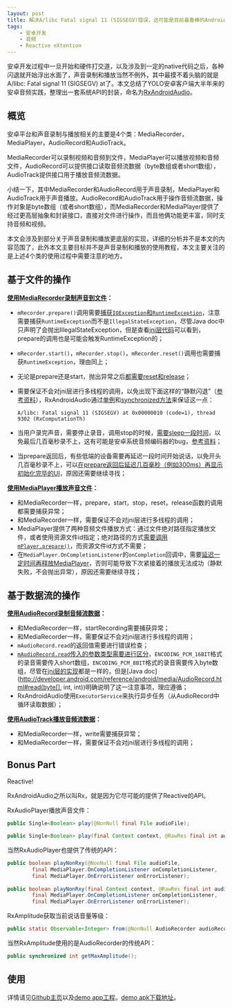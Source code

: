 ```yaml
---
layout: post
title: 解决A/libc Fatal signal 11 (SIGSEGV)错误，这可能是目前最鲁棒的Android声音录制和播放封装库了
tags:
    - 安卓开发
    - 音频
    - Reactive eXtention
---
```


安卓开发过程中一旦开始和硬件打交道，以及涉及到一定的native代码之后，各种闪退就开始浮出水面了，声音录制和播放当然不例外，其中最摸不着头脑的就是A/libc: Fatal signal 11 (SIGSEGV) at了。本文总结了YOLO安卓客户端大半年来的安卓音频实践，整理出一套系统API的封装，命名为[RxAndroidAudio](https://github.com/Piasy/RxAndroidAudio)。

## 概览
安卓平台和声音录制与播放相关的主要是4个类：MediaRecorder，MediaPlayer，AudioRecord和AudioTrack。

MediaRecorder可以录制视频和音频到文件，MediaPlayer可以播放视频和音频文件，AudioRecord可以提供接口读取音频流数据（byte数组或者short数组），AudioTrack提供接口用于播放音频流数据。

小结一下，其中MediaRecorder和AudioRecord用于声音录制，MediaPlayer和AudioTrack用于声音播放。AudioRecord和AudioTrack用于操作音频流数据，操作对象是byte数组（或者short数组），而MediaRecorder和MediaPlayer提供了经过更高层抽象和封装接口，直接对文件进行操作，而且他俩功能更丰富，同时支持音频和视频。

本文会涉及到部分关于声音录制和播放更底层的实现，详细的分析并不是本文的内容范围了，此外本文主要目标并不是声音录制和播放的使用教程，本文主要关注的是上述4个类的使用过程中需要注意的地方。

## 基于文件的操作

**[使用MediaRecorder录制声音到文件](https://github.com/Piasy/RxAndroidAudio/blob/master/rxandroidaudio%2Fsrc%2Fmain%2Fjava%2Fcom%2Fgithub%2Fpiasy%2Frxandroidaudio%2FAudioRecorder.java)：**

+  `mRecorder.prepare()`调用需要[捕获`IOException`和`RuntimeException`](https://github.com/Piasy/RxAndroidAudio/blob/f9c840e3aaf0a4512aee433d250c570cb441e4d8/rxandroidaudio%2Fsrc%2Fmain%2Fjava%2Fcom%2Fgithub%2Fpiasy%2Frxandroidaudio%2FAudioRecorder.java#L131)，注意需要捕获`RuntimeException`而不是`IllegalStateException`，尽管Java doc中只声明了会抛出IllegalStateException，但是查看[jni层代码](http://androidxref.com/6.0.1_r10/xref/frameworks/base/media/jni/android_media_MediaRecorder.cpp#330)可以看到，prepare的调用也是可能会触发RuntimeException的；
+  `mRecorder.start()`，`mRecorder.stop()`，`mRecorder.reset()`调用也需要捕获`RuntimeException`，理由同上；
+  无论是prepare还是start，抛出异常之后[都需要reset和release](https://github.com/Piasy/RxAndroidAudio/blob/f9c840e3aaf0a4512aee433d250c570cb441e4d8/rxandroidaudio%2Fsrc%2Fmain%2Fjava%2Fcom%2Fgithub%2Fpiasy%2Frxandroidaudio%2FAudioRecorder.java#L145)；
+  需要保证不会对jni层进行多线程的调用，以免出现下面这样的“静默闪退”（[参考资料](http://stackoverflow.com/questions/14023291/fatal-signal-11-sigsegv-at-0x00000000-code-1-phonegap)），RxAndroidAudio通过[单例](https://github.com/Piasy/RxAndroidAudio/blob/f9c840e3aaf0a4512aee433d250c570cb441e4d8/rxandroidaudio%2Fsrc%2Fmain%2Fjava%2Fcom%2Fgithub%2Fpiasy%2Frxandroidaudio%2FAudioRecorder.java#L61)和[synchronized方法](https://github.com/Piasy/RxAndroidAudio/blob/f9c840e3aaf0a4512aee433d250c570cb441e4d8/rxandroidaudio%2Fsrc%2Fmain%2Fjava%2Fcom%2Fgithub%2Fpiasy%2Frxandroidaudio%2FAudioRecorder.java#L116)来保证这一点：

    ~~~
    A/libc: Fatal signal 11 (SIGSEGV) at 0x00000010 (code=1), thread 9302 (RxComputationTh)
    ~~~

+  当用户录完声音，需要停止录音，调用stop的时候，[需要sleep一段时间](https://github.com/Piasy/RxAndroidAudio/blob/f9c840e3aaf0a4512aee433d250c570cb441e4d8/rxandroidaudio%2Fsrc%2Fmain%2Fjava%2Fcom%2Fgithub%2Fpiasy%2Frxandroidaudio%2FAudioRecorder.java#L239)，以免最后几百毫秒录不上，这有可能是安卓系统音频编码器的bug，[参考资料](http://stackoverflow.com/a/24092524/3077508)；
+  当prepare返回后，有些低端的设备需要再延迟一段时间开始说话，以免开头几百毫秒录不上，可以[在prepare返回后延迟几百毫秒（例如300ms）再显示初始化完毕的UI](https://github.com/Piasy/RxAndroidAudio/blob/f9c840e3aaf0a4512aee433d250c570cb441e4d8/app%2Fsrc%2Fmain%2Fjava%2Fcom%2Fgithub%2Fpiasy%2Frxandroidaudio%2Fexample%2FFileActivity.java#L210)，原因还需要继续寻找；

**[使用MediaPlayer播放声音文件](https://github.com/Piasy/RxAndroidAudio/blob/master/rxandroidaudio%2Fsrc%2Fmain%2Fjava%2Fcom%2Fgithub%2Fpiasy%2Frxandroidaudio%2FRxAudioPlayer.java)：**

+  和MediaRecorder一样，prepare，start，stop，reset，release函数的调用都需要捕获异常；
+  和MediaRecorder一样，需要保证不会对jni层进行多线程的调用；
+  MediaPlayer提供了两种音频文件播放方式：通过文件绝对路径指定播放文件，或者使用资源文件id指定；绝对路径的方式[需要调用`mPlayer.prepare()`](https://github.com/Piasy/RxAndroidAudio/blob/f9c840e3aaf0a4512aee433d250c570cb441e4d8/rxandroidaudio%2Fsrc%2Fmain%2Fjava%2Fcom%2Fgithub%2Fpiasy%2Frxandroidaudio%2FRxAudioPlayer.java#L167)，而资源文件id方式不需要；
+  在`MediaPlayer.OnCompletionListener`的`onCompletion`回调中，需要[延迟一定时间再释放MediaPlayer](https://github.com/Piasy/RxAndroidAudio/blob/f9c840e3aaf0a4512aee433d250c570cb441e4d8/rxandroidaudio%2Fsrc%2Fmain%2Fjava%2Fcom%2Fgithub%2Fpiasy%2Frxandroidaudio%2FRxAudioPlayer.java#L199)，否则可能导致下次紧接着的播放无法成功（静默失败，不会抛出异常），原因还需要继续寻找；

## 基于数据流的操作

**[使用AudioRecord录制音频流数据](https://github.com/Piasy/RxAndroidAudio/blob/master/rxandroidaudio%2Fsrc%2Fmain%2Fjava%2Fcom%2Fgithub%2Fpiasy%2Frxandroidaudio%2FStreamAudioRecorder.java)：**

+  和MediaRecorder一样，startRecording需要捕获异常；
+  和MediaRecorder一样，需要保证不会对jni层进行多线程的调用；
+  `mAudioRecord.read`的返回值需要进行错误检查；
+  [`mAudioRecord.read`传入的参数类型需要进行区分](https://github.com/Piasy/RxAndroidAudio/blob/f9c840e3aaf0a4512aee433d250c570cb441e4d8/rxandroidaudio%2Fsrc%2Fmain%2Fjava%2Fcom%2Fgithub%2Fpiasy%2Frxandroidaudio%2FStreamAudioRecorder.java#L129)，`ENCODING_PCM_16BIT`格式的录音需要传入short数组，`ENCODING_PCM_8BIT`格式的录音需要传入byte数组，尽管在[jni层的实现](http://androidxref.com/6.0.1_r10/xref/frameworks/base/core/jni/android_media_AudioRecord.cpp#android_media_AudioRecord_readInArray)都是一样的，但是[Java doc](http://developer.android.com/reference/android/media/AudioRecord.html#read(byte[], int, int))明确说明了这一注意事项，理应遵循；
+  RxAndroidAudio使用`ExecutorService`来执行异步任务（从AudioRecord中循环读取数据）；

**[使用AudioTrack播放音频流数据](https://github.com/Piasy/RxAndroidAudio/blob/master/rxandroidaudio%2Fsrc%2Fmain%2Fjava%2Fcom%2Fgithub%2Fpiasy%2Frxandroidaudio%2FStreamAudioPlayer.java)：**

+  和MediaRecorder一样，write需要捕获异常；
+  和MediaRecorder一样，需要保证不会对jni层进行多线程的调用；

## Bonus Part
Reactive!

RxAndroidAudio之所以叫Rx，就是因为它尽可能的提供了Reactive的API。

RxAudioPlayer播放声音文件：

~~~ java
public Single<Boolean> play(@NonNull final File audioFile);

public Single<Boolean> play(final Context context, @RawRes final int audioRes);
~~~

当然RxAudioPlayer也提供了传统的API：

~~~ java
public boolean playNonRxy(@NonNull final File audioFile,
        final MediaPlayer.OnCompletionListener onCompletionListener,
        final MediaPlayer.OnErrorListener onErrorListener);
        
public boolean playNonRxy(final Context context, @RawRes final int audioRes,
        final MediaPlayer.OnCompletionListener onCompletionListener,
        final MediaPlayer.OnErrorListener onErrorListener);
~~~

RxAmplitude获取当前说话音量等级：

~~~ java
public static Observable<Integer> from(@NonNull AudioRecorder audioRecorder);
~~~

当然RxAmplitude使用的是AudioRecorder的传统API：

~~~ java
public synchronized int getMaxAmplitude();
~~~

## 使用
详情请见[Github主页](https://github.com/Piasy/RxAndroidAudio)以及[demo app工程](https://github.com/Piasy/RxAndroidAudio/tree/master/app)。[demo apk下载地址](https://www.pgyer.com/rsyU)。
